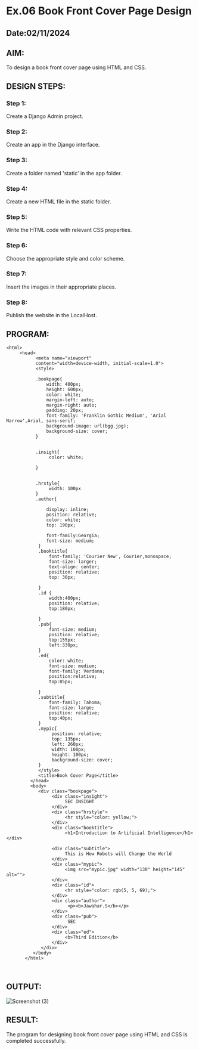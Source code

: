 # Ex.06 Book Front Cover Page Design
## Date:02/11/2024

## AIM:
To design a book front cover page using HTML and CSS.

## DESIGN STEPS:

### Step 1:
Create a Django Admin project.

### Step 2:
Create an app in the Django interface.

### Step 3:
Create a folder named 'static' in the app folder.

### Step 4:
Create a new HTML file in the static folder.

### Step 5:
Write the HTML code with relevant CSS properties.

### Step 6:
Choose the appropriate style and color scheme.

### Step 7:
Insert the images in their appropriate places.

### Step 8:
Publish the website in the LocalHost.

## PROGRAM:
```
<html>
     <head>
           <meta name="viewport"
           content="width=device-width, initial-scale=1.0">
           <style>
      
           .bookpage{
               width: 400px;
               height: 600px;
               color: white;
               margin-left: auto;
               margin-right: auto;
               padding: 20px;
               font-family: 'Franklin Gothic Medium', 'Arial Narrow',Arial, sans-serif;
               background-image: url(bgg.jpg);
               background-size: cover;
           }


           .insight{
                color: white;

           }


           .hrstyle{
                width: 100px
           }
           .author{

               display: inline;
               position: relative;
               color: white;
               top: 190px;

               font-family:Georgia;
               font-size: medium;
            }
            .booktitle{
                font-family: 'Courier New', Courier,monospace;
                font-size: larger;
                text-align: center;
                position: relative;
                top: 30px;

            }
            .id {
                width:400px;
                position: relative;
                top:180px;

            }
            .pub{
                font-size: medium;
                position: relative;
                top:155px;
                left:330px;
            }
            .ed{
                color: white;
                font-size: medium;
                font-family: Verdana;
                position:relative;
                top:85px;
            
            }
            .subtitle{
                font-family: Tahoma;
                font-size: large;
                position: relative;
                top:40px;
            }
            .mypic{
                 position: relative;
                 top: 135px;
                 left: 260px;
                 width: 100px;
                 height: 100px;
                 background-size: cover;
            }
            </style>
            <title>Book Cover Page</title>
         </head>
         <body>
            <div class="bookpage">
                 <div class="insight">
                      SEC INSIGHT
                 </div>
                 <div class="hrstyle">
                      <hr style="color: yellow;">
                 </div>
                 <div class="booktitle">
                      <h1>Introduction to Artificial Intelligence</h1></div>

                 <div class="subtitle">
                      This is How Robots will Change the World
                 </div>
                 <div class="mypic">
                      <img src="mypic.jpg" width="130" height="145" alt="">
                 </div>
                 <div class="id">
                      <hr style="color: rgb(5, 5, 69);">
                 </div>
                 <div class="author">
                       <p><b>Jawahar.S</b></p>
                 </div>
                 <div class="pub">
                       SEC
                 </div>
                 <div class="ed">
                      <b>Third Edition</b>
                 </div>
             </div>
          </body>
       </html>
             


```

## OUTPUT:
![Screenshot (3)](https://github.com/user-attachments/assets/b8863cc5-e848-4741-92d6-5ce06e5f3fe0)


## RESULT:
The program for designing book front cover page using HTML and CSS is completed successfully.
